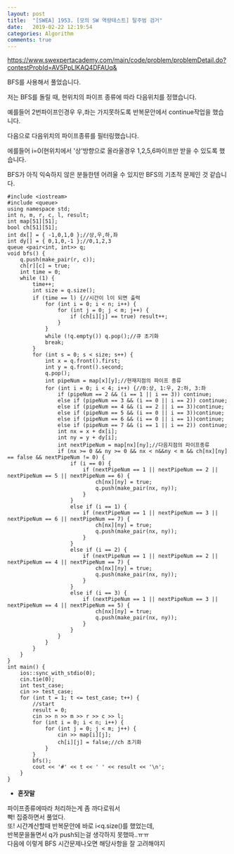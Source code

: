 ```yaml
---
layout: post
title:  "[SWEA] 1953. [모의 SW 역량테스트] 탈주범 검거"
date:   2019-02-22 12:19:54
categories: Algorithm
comments: true
---
```


https://www.swexpertacademy.com/main/code/problem/problemDetail.do?contestProbId=AV5PpLlKAQ4DFAUq&  



BFS를 사용해서 풀었습니다.  

저는 BFS를 돌릴 때, 현위치의 파이프 종류에 따라 다음위치를 정했습니다.  

예를들어 2번파이프인경우 우,좌는 가지못하도록 반복문안에서 continue작업을 했습니다.

다음으로 다음위치의 파이프종류를 필터링했습니다.  

에를들어 i=0(현위치에서 '상'방향으로 올라올경우 1,2,5,6파이프만 받을 수 있도록 했습니다.  

BFS가 아직 익숙하지 않은 분들한텐 어려울 수 있지만 BFS의 기초적 문제인 것 같습니다.  



~~~
#include <iostream>
#include <queue>
using namespace std;
int n, m, r, c, l, result;
int map[51][51];
bool ch[51][51];
int dx[] = { -1,0,1,0 };//상,우,하,좌
int dy[] = { 0,1,0,-1 };//0,1,2,3
queue <pair<int, int>> q;
void bfs() {
	q.push(make_pair(r, c));
	ch[r][c] = true;
	int time = 0;
	while (1) {
		time++;
		int size = q.size();
		if (time == l) {//시간이 l이 되면 출력
			for (int i = 0; i < n; i++) {
				for (int j = 0; j < m; j++) {
					if (ch[i][j] == true) result++;
				}
			}
			while (!q.empty()) q.pop();//큐 초기화
			break;
		}
		for (int s = 0; s < size; s++) {
			int x = q.front().first;
			int y = q.front().second;
			q.pop();
			int pipeNum = map[x][y];//현재지점의 파이프 종류
			for (int i = 0; i < 4; i++) {//0:상, 1:우, 2:하, 3:좌
				if (pipeNum == 2 && (i == 1 || i == 3)) continue;
				else if (pipeNum == 3 && (i == 0 || i == 2)) continue;
				else if (pipeNum == 4 && (i == 2 || i == 3))continue;
				else if (pipeNum == 5 && (i == 0 || i == 3))continue;
				else if (pipeNum == 6 && (i == 0 || i == 1))continue;
				else if (pipeNum == 7 && (i == 1 || i == 2)) continue;
				int nx = x + dx[i];
				int ny = y + dy[i];
				int nextPipeNum = map[nx][ny];//다음지점의 파이프종류
				if (nx >= 0 && ny >= 0 && nx < n&&ny < m && ch[nx][ny] == false && nextPipeNum != 0) {
					if (i == 0) {
						if (nextPipeNum == 1 || nextPipeNum == 2 || nextPipeNum == 5 || nextPipeNum == 6) {
							ch[nx][ny] = true;
							q.push(make_pair(nx, ny));
						}
					}
					else if (i == 1) {
						if (nextPipeNum == 1 || nextPipeNum == 3 || nextPipeNum == 6 || nextPipeNum == 7) {
							ch[nx][ny] = true;
							q.push(make_pair(nx, ny));
						}
					}
					else if (i == 2) {
						if (nextPipeNum == 1 || nextPipeNum == 2 || nextPipeNum == 4 || nextPipeNum == 7) {
							ch[nx][ny] = true;
							q.push(make_pair(nx, ny));
						}
					}
					else if (i == 3) {
						if (nextPipeNum == 1 || nextPipeNum == 3 || nextPipeNum == 4 || nextPipeNum == 5) {
							ch[nx][ny] = true;
							q.push(make_pair(nx, ny));
						}
					}
				}
			}
		}
	}
}
int main() {
	ios::sync_with_stdio(0);
	cin.tie(0);
	int test_case;
	cin >> test_case;
	for (int t = 1; t <= test_case; t++) {
		//start
		result = 0;
		cin >> n >> m >> r >> c >> l;
		for (int i = 0; i < n; i++) {
			for (int j = 0; j < m; j++) {
				cin >> map[i][j];
				ch[i][j] = false;//ch 초기화
			}
		}
		bfs();
		cout << '#' << t << ' ' << result << '\n';
	}
}
~~~

- **혼잣말**

파이프종류에따라 처리하는게 좀 까다로워서  
빡! 집중하면서 풀었다.  
또! 시간계산할때 반복문안에 바로 i<q.size()를 했었는데,  
반복문을돌면서 q가 push되는걸 생각하지 못했따..ㅠㅠ  
다음에 이렇게 BFS 시간문제나오면 해당사항을 잘 고려해야지  
